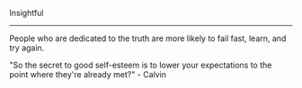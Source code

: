 <html><body><p>Insightful

----------

People who are dedicated to the truth are more likely to fail fast, learn, and try again.



"So the secret to good self-esteem is to lower your expectations to the point where they're already met?" - Calvin</p></body></html>
